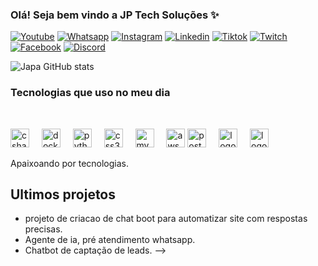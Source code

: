 ### Olá! Seja bem vindo a JP Tech Soluções ✨

[![Youtube](https://img.icons8.com/?size=50&id=19318&format=png&color=000000?style=for-the-badge&logo=youtube&logoColor=white)](https://youtube.com/channel/UCIHuv4LvVZQuoBV7MvBbi4A)
[![Whatsapp](https://img.icons8.com/?size=50&id=16713&format=png&color=000000?style=for-the-badge&logo=instagram&logoColor=white)](https://wa.me/+5511967985662)
[![Instagram](https://img.icons8.com/?size=50&id=Xy10Jcu1L2Su&format=png&color=000000?style=for-the-badge&logo=instagram&logoColor=white)](https://www.instagram.com/japaviannasi?igsh=MW5nMTd5bDNtbDZr)
[![Linkedin](https://img.icons8.com/?size=50&id=13930&format=png&color=000000?style=for-the-badge&logo=linkedin&logoColor=white)](https://www.linkedin.com/in/aguinaldo-de-santana/)
[![Tiktok](https://img.icons8.com/?size=50&id=118640&format=png&color=000000?style=for-the-badge&logo=tiktok&logoColor=white)](https://tiktok.com/@japa.vianna)
[![Twitch](https://img.icons8.com/?size=50&id=7qFfaszJSlTs&format=png&color=000000?style=for-the-badge&logo=twitch&logoColor=white)](https://www.twitch.tv/japavianna)
[![Facebook](https://img.icons8.com/?size=50&id=118497&format=png&color=000000?style=for-the-badge&logo=instagram&logoColor=white)](https://www.facebook.com/profile.php?id=61579616994880&locale=pt_BR)
[![Discord](https://img.icons8.com/?size=50&id=2mIgusGquJFz&format=png&color=000000?style=for-the-badge&logo=instagram&logoColor=white)](https://discord.com/channels/1403023546288046212/1403023547093221622)

![Japa GitHub stats](https://github-readme-stats.vercel.app/api?username=9891Hubtina&show_icons=true&theme=dracula)

### Tecnologias que uso no meu dia

<div style="displey: inline_block"><br>

 <img src="https://cdn.jsdelivr.net/gh/devicons/devicon/icons/csharp/csharp-original.svg" height="30" alt="csharp logo" /> <img width="12" />
 <img src="https://cdn.jsdelivr.net/gh/devicons/devicon/icons/docker/docker-plain-wordmark.svg" height="30" alt="docker logo"  /> 
<img width="12" />
<img src="https://cdn.jsdelivr.net/gh/devicons/devicon/icons/python/python-original.svg" height="30" alt="python logo"  />
<img width="12" />
<img src="https://cdn.jsdelivr.net/gh/devicons/devicon/icons/css3/css3-original.svg" height="30" alt="css3 logo"  />
<img width="12" />
<img src="https://cdn.jsdelivr.net/gh/devicons/devicon@latest/icons/mysql/mysql-original.svg" height="30" alt= "mysql logo" />
<img width="12" />
<img src="https://cdn.jsdelivr.net/gh/devicons/devicon@latest/icons/amazonwebservices/amazonwebservices-original-wordmark.svg" height="30" alt= "aws logo" />
<img src="https://cdn.jsdelivr.net/gh/devicons/devicon@latest/icons/postgresql/postgresql-original-wordmark.svg" height="30" alt= "postgres logo" />
<img width="12" />
<img src="https://cdn.jsdelivr.net/gh/devicons/devicon@latest/icons/windows11/windows11-original-wordmark.svg" height="30" alt= "logo" />
<img width="12" />
<img src="https://cdn.jsdelivr.net/gh/devicons/devicon@latest/icons/mongodb/mongodb-original-wordmark.svg" height="30" alt= " logo" />   </div>
Apaixoando por tecnologias.

## Ultimos projetos

- projeto de criacao de chat boot para automatizar site com respostas precisas. 
- Agente de ia, pré atendimento whatsapp.
- Chatbot de captação de leads.
-->
